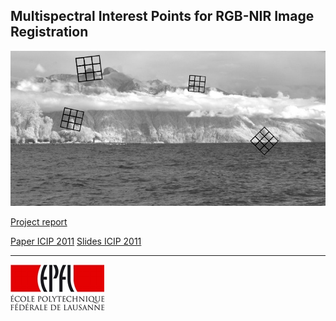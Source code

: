 ## Multispectral Interest Points for RGB-NIR Image Registration
![](multispectral.jpg)

[Project report](https://github.com/downloads/damienfir/damienfir.github.com/firmenich_feature_detection_nir2011.pdf)


[Paper ICIP 2011](https://github.com/downloads/damienfir/damienfir.github.com/icip2011.pdf)
[Slides ICIP 2011](https://github.com/downloads/damienfir/damienfir.github.com/icip.pdf)

---
[![EPFL](epfl.jpg)](http://www.epfl.ch)
